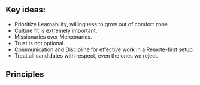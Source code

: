## Key ideas:
* Prioritize Learnability, willingness to grow out of comfort zone.
* Culture fit is extremely important.
* Missionaries over Mercenaries. 
* Trust is not optional.
* Communication and Discipline for effective work in a Remote-first setup.
* Treat all candidates with respect, even the ones we reject.


## Principles


